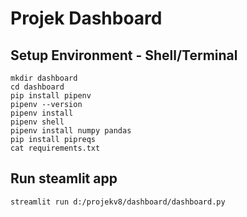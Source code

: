 # Projek Dashboard

## Setup Environment - Shell/Terminal

```
mkdir dashboard
cd dashboard
pip install pipenv
pipenv --version
pipenv install
pipenv shell
pipenv install numpy pandas
pip install pipreqs
cat requirements.txt
```

## Run steamlit app

```
streamlit run d:/projekv8/dashboard/dashboard.py
```
